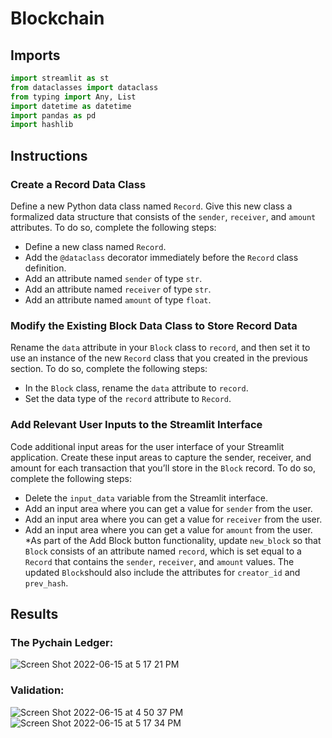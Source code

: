 # Blockchain

## Imports
```python
import streamlit as st
from dataclasses import dataclass
from typing import Any, List
import datetime as datetime
import pandas as pd
import hashlib
```

## Instructions
### Create a Record Data Class
Define a new Python data class named `Record`. Give this new class a formalized data structure that consists of the `sender`, `receiver`, and `amount` attributes. To do so, complete the following steps:
  * Define a new class named `Record`.
  * Add the `@dataclass` decorator immediately before the `Record` class definition.
  * Add an attribute named `sender` of type `str`.
  * Add an attribute named `receiver` of type `str`.
  * Add an attribute named `amount` of type `float`.

### Modify the Existing Block Data Class to Store Record Data

Rename the `data` attribute in your `Block` class to `record`, and then set it to use an instance of the new `Record` class that you created in the previous section. To do so, complete the following steps:
  * In the `Block` class, rename the `data` attribute to `record`.
  * Set the data type of the `record` attribute to `Record`.

### Add Relevant User Inputs to the Streamlit Interface

Code additional input areas for the user interface of your Streamlit application. Create these input areas to capture the sender, receiver, and amount for each transaction that you’ll store in the `Block` record.
To do so, complete the following steps:
  * Delete the `input_data` variable from the Streamlit interface.
  * Add an input area where you can get a value for `sender` from the user.
  * Add an input area where you can get a value for `receiver` from the user.
  * Add an input area where you can get a value for `amount` from the user.
  *As part of the Add Block button functionality, update `new_block` so that `Block` consists of an attribute named `record`, which is set equal to a `Record` that contains the `sender`, `receiver`, and `amount` values. The updated `Block`should also include the attributes for `creator_id` and `prev_hash`.

## Results
### The Pychain Ledger:
![Screen Shot 2022-06-15 at 5 17 21 PM](https://user-images.githubusercontent.com/97059769/173983744-c095a551-2f7f-47ab-b480-3531b7cd2534.png)

### Validation:
![Screen Shot 2022-06-15 at 4 50 37 PM](https://user-images.githubusercontent.com/97059769/173981962-9239cc0b-cee7-4e50-a690-202be3d60e9b.png)
![Screen Shot 2022-06-15 at 5 17 34 PM](https://user-images.githubusercontent.com/97059769/173983765-97eb10fe-2207-4ab3-abfb-c808a198233b.png)

